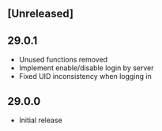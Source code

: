 ## [Unreleased]

## 29.0.1

- Unused functions removed
- Implement enable/disable login by server
- Fixed UID inconsistency when logging in

## 29.0.0

- Initial release
